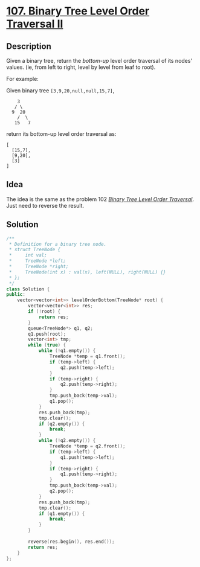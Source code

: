 # [107. Binary Tree Level Order Traversal II](https://leetcode.com/problems/binary-tree-level-order-traversal-ii/description/)

## Description

Given a binary tree, return the *bottom-up* level order traversal of its nodes' values. (ie, from left to right, level by level from leaf to root).

For example:

Given binary tree `[3,9,20,null,null,15,7]`,

```
    3
   / \
  9  20
    /  \
   15   7
```

return its bottom-up level order traversal as:

```
[
  [15,7],
  [9,20],
  [3]
]
```

## Idea

The idea is the same as the problem 102 [*Binary Tree Level Order Traversal*](http://blog.leanote.com/post/limit01/102.-Binary-Tree-Level-Order-Traversal). Just need to reverse the result.

## Solution

```cpp
/**
 * Definition for a binary tree node.
 * struct TreeNode {
 *     int val;
 *     TreeNode *left;
 *     TreeNode *right;
 *     TreeNode(int x) : val(x), left(NULL), right(NULL) {}
 * };
 */
class Solution {
public:
    vector<vector<int>> levelOrderBottom(TreeNode* root) {
        vector<vector<int>> res;
        if (!root) {
            return res;
        }
        queue<TreeNode*> q1, q2;
        q1.push(root);
        vector<int> tmp;
        while (true) {
            while (!q1.empty()) {
                TreeNode *temp = q1.front();
                if (temp->left) {
                    q2.push(temp->left);
                }
                if (temp->right) {
                    q2.push(temp->right);
                }
                tmp.push_back(temp->val);
                q1.pop();
            }
            res.push_back(tmp);
            tmp.clear();
            if (q2.empty()) {
                break;
            }
            while (!q2.empty()) {
                TreeNode *temp = q2.front();
                if (temp->left) {
                    q1.push(temp->left);
                }
                if (temp->right) {
                    q1.push(temp->right);
                }
                tmp.push_back(temp->val);
                q2.pop();
            }
            res.push_back(tmp);
            tmp.clear();
            if (q1.empty()) {
                break;
            }
        }
        
        reverse(res.begin(), res.end());
        return res;
    }
};
```